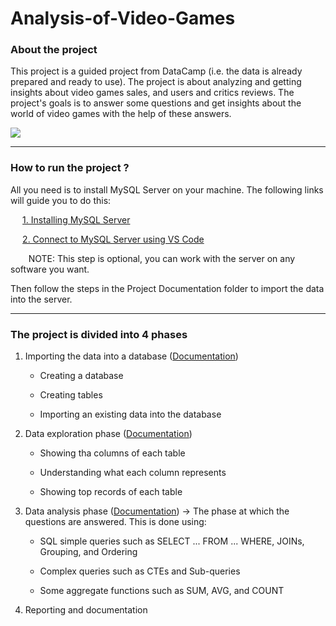 # Analysis-of-Video-Games

### About the project ###

This project is a guided project from DataCamp (i.e. the data is already prepared and ready to use). The project is about analyzing and getting insights about video games sales, and users and critics reviews. The project's goals is to answer some questions and get insights about the world of video games with the help of these answers.

<img src="https://img.freepik.com/free-vector/set-objects-related-video-games-neon-linear-style_24908-58670.jpg?w=1380&t=st=1675376871~exp=1675377471~hmac=364fe80b35699101a47dcf53d29391555c393215382a26e4bf81e04615c86940">

- - - -

### How to run the project ? ###

All you need is to install MySQL Server on your machine. The following links will guide you to do this:

&ensp;&thinsp;&ensp;&thinsp;[1. Installing MySQL Server](https://www.javatpoint.com/how-to-install-mysql)

&ensp;&thinsp;&ensp;&thinsp;[2. Connect to MySQL Server using VS Code](https://www.geeksforgeeks.org/how-to-connect-to-mysql-server-using-vs-code-and-fix-errors/)

&ensp;&thinsp;&ensp;&thinsp;&ensp;&thinsp;NOTE: This step is optional, you can work with the server on any software you want.

Then follow the steps in the Project Documentation folder to import the data into the server.

- - - -

### The project is divided into 4 phases ###

1. Importing the data into a database ([Documentation](https://github.com/mennamamdouh/Analysis-of-Video-Games/blob/main/Project%20Documentation/Importing%20the%20database%20into%20MySQL%20Server.md))

    - Creating a database
  
    - Creating tables
  
    - Importing an existing data into the database

2. Data exploration phase ([Documentation](https://github.com/mennamamdouh/Analysis-of-Video-Games/blob/main/Project%20Documentation/Data%20Exploration%20Phase.md))

    - Showing tha columns of each table
  
    - Understanding what each column represents
  
    - Showing top records of each table
  
3. Data analysis phase ([Documentation](https://github.com/mennamamdouh/Analysis-of-Video-Games/blob/main/Project%20Documentation/Data%20Analysis%20Phase.md)) -> The phase at which the questions are answered. This is done using:
 
    - SQL simple queries such as SELECT ... FROM ... WHERE, JOINs, Grouping, and Ordering

    - Complex queries such as CTEs and Sub-queries

    - Some aggregate functions such as SUM, AVG, and COUNT

4. Reporting and documentation

